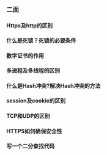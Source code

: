 ### 二面

#### Https及http的区别


#### 什么是死锁？死锁的必要条件


#### 数字证书的作用


#### 多进程及多线程的区别


#### 什么是Hash冲突?解决Hash冲突的方法


#### session及cookie的区别


#### TCP和UDP的区别


#### HTTPS如何确保安全性

#### 写一个二分查找代码
